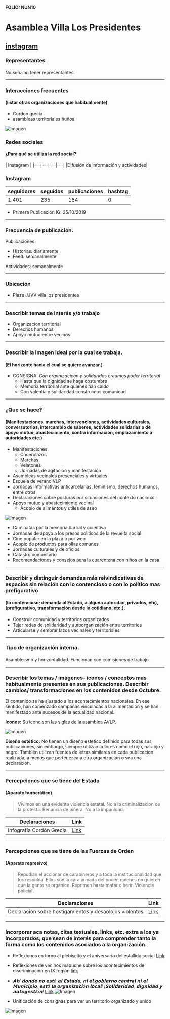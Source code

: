 #### FOLIO: NUN10
# Asamblea Villa Los Presidentes

[instagram](https://www.instagram.com/asambleavillalospresidentes/)
---

### Representantes
####
No señalan tener representantes.

---
### Interacciones frecuentes
#### (listar otras organizaciones que habitualmente)
* Cordon grecia
* asambleas territoriales ñuñoa

![Imagen](Imagen1NUN10.png)

### Redes sociales
#### ¿Para qué se utiliza la red social?
| Instagram | 
|---|---|---|---|
|Difusión de información y actividades|

### **Instagram**
| seguidores | seguidos | publicaciones | hashtag 
|---|---|---|---|
|1.401|235|184| 0|

* Primera Publicación IG: 25/10/2019

---
### Frecuencia de publicación.

Publicaciones:
* Historias: diariamente
* Feed: semanalmente

Actividades: semanalmente

---
### Ubicación
* Plaza JJVV villa los presidentes

---
### Describir temas de interés y/o trabajo
* Organizacion territorial
* Derechos humanos
* Apoyo mutuo entre vecinos

---
### Describir la imagen ideal por la cual se trabaja.
#### (El horizonte hacia el cual se quiere avanzar.)
* CONSIGNA: *Con organizaciçon y solidaridas creamos poder territorial*
    * Hasta que la dignidad se haga costumbre
    * Memoria territorial ante quienes han caido
    * Con valentía y solidaridad construimos comunidad
---
### ¿Que se hace?
#### (Manifestaciones, marchas, intervenciones, actividades culturales, conversatorios, intercambio de saberes, actividades solidarias o de apoyo mutuo, abastecimiento, contra información, emplazamiento a autoridades etc.)
* Manifestaciones
    * Cacerolazos
    * Marchas
    * Velatones
    * Jornadas de agitación y manifestación
* Asambleas vecinales presenciales y virtuales
* Escuela de verano VLP 
* Jornadas informativas anticarcelarias, feminismo, derechos humanos, entre otros.
* Declaraciones sobre posturas por situaciones del contexto nacional
* Apoyo mutuo y abastecimiento vecinal
    * Acopio de alimentos y utiles de aseo

![Imagen](Imagen2NUN10.png)

* Caminatas por la memoria barrial y colectiva
* Jornadas de apoyo a los presos politicos de la revuelta social
* Cine popular en la plaza o por web
* Acopio de productos para ollas comunes
* Jornadas culturales y de oficios
* Catastro comunitario
* Recomendaciones y consejos para la cuarentena con niños en la casa

---
### Describir y distinguir demandas más reivindicativas de espacios sin relación con lo contencioso o con lo político mas prefigurativo
#### (lo contencioso; demanda al Estado, a alguna autoridad, privados, etc), (prefigurativo, transformación desde lo cotidiano, etc.).
* Construir comunidad y territorios organizados
* Tejer redes de solidaridad y autoorganización entre territorios
* Articularse y sembrar lazos vecinales y territoriales

---
### Tipo de organización interna.
#### 
Asambleismo y horizontalidad. Funcionan con comisiones de trabajo.

---
### Describir los temas / imágenes- iconos / conceptos mas habitualmente presentes en sus publicaciones. Describir cambios/ transformaciones en los contenidos desde Octubre.
El contenido se ha ajustado a los acontecimientos nacionales. En ese sentido, han comenzado campañas vinculadas a la alimentación y se han manifestado ante sucesos de la actualidad nacional.

**Iconos:**
Su icono son las siglas de la asamblea AVLP.

![Imagen](Imagen3NUN10.png)

**Diseño estético:**
No tienen un diseño estetico definido para todas sus publicaciones, sin embargo, siempre utilizan colores como el rojo, naranjo y negro. También utilizan fuentes de letras similares en cada publicacion realizada, a menos que pertenezca a otra organización o sea una declaración.

---
### Percepciones que se tiene del Estado
#### (Aparato burocrático)
> Vivimos en una evidente violencia estatal. No a la criminalizacion de la protesta. Renuncia de piñera. No a la impunidad. 

| Declaraciones | Link | 
|---|---|
|Infografía Cordón Grecia | [Link](https://www.instagram.com/p/B6Et669pSAF/) |

---
### Percepciones que se tiene de las Fuerzas de Orden
#### (Aparato represivo)
> Repudian el accionar de carabineros y a toda la institucionalidad que los respalda. Ellos son la cara armada del poder, quienes no quieren que la gente se organice. Reprimen hasta matar o herir. Violencia policial.

| Declaraciones | Link | 
|---|---|
|Declaración sobre hostigamientos y desaolojos violentos | [Link](https://www.instagram.com/p/CCooDUSpPqG/) |


---
### Incorporar aca notas, citas textuales, links, etc. extra a los ya incorporados, que sean de interés para comprender tanto la forma como los contenidos asociados a la organización.

* Reflexiones en torno al plebiscito y el aniversario del estallido social [Link](https://www.instagram.com/p/CGqqiFzJ3vQ/)

* Reflexiones de vecinos mapuche sobre los acontecimientos de discriminación en IX región [link](https://www.instagram.com/p/CDctbNOpIrq/)

* *𝗔𝗵í 𝗱𝗼𝗻𝗱𝗲 𝗻𝗼 𝗲𝘀𝘁á 𝗲𝗹 𝗘𝘀𝘁𝗮𝗱𝗼, 𝗻𝗶 𝗲𝗹 𝗴𝗼𝗯𝗶𝗲𝗿𝗻𝗼 𝗰𝗲𝗻𝘁𝗿𝗮𝗹 𝗻𝗶 𝗲𝗹 𝗠𝘂𝗻𝗶𝗰𝗶𝗽𝗶𝗼, 𝗲𝘀𝘁á 𝗹𝗮 𝗼𝗿𝗴𝗮𝗻𝗶𝘇𝗮𝗰𝗶ó𝗻 𝗹𝗼𝗰𝗮𝗹! ¡𝗦𝗼𝗹𝗶𝗱𝗮𝗿𝗶𝗱𝗮𝗱, 𝗱𝗶𝗴𝗻𝗶𝗱𝗮𝗱 𝘆 𝗮𝘂𝘁𝗼𝗴𝗲𝘀𝘁𝗶ó𝗻!* [Link](https://www.instagram.com/p/CBruhfDJyoQ/)
![Imagen](Imagen4NUN10.png)

* Unificación de consignas para ver un territorio organizado y unido 

![Imagen](Imagen5NUN10.png)